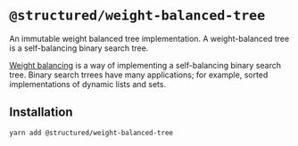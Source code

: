 # `@structured/weight-balanced-tree`

An immutable weight balanced tree implementation. A weight-balanced tree is a
self-balancing binary search tree.

[Weight balancing](https://en.wikipedia.org/wiki/Weight-balanced_tree) is a way
of implementing a self-balancing binary search tree. Binary search trrees have
many applications; for example, sorted implementations of dynamic lists and
sets. 

## Installation

```
yarn add @structured/weight-balanced-tree
```
